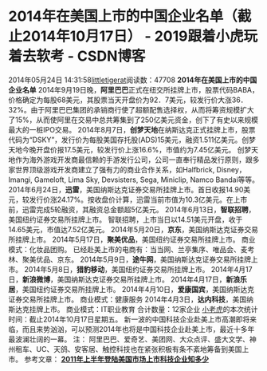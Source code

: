 # 2014年在美国上市的中国企业名单（截止2014年10月17日） - 2019跟着小虎玩着去软考 - CSDN博客
2014年05月24日 14:31:58[littletigerat](https://me.csdn.net/littletigerat)阅读数：47708
**2014年在美国上市的中国企业名单**
2014年9月19日晚，**阿里巴巴**正式在纽交所挂牌上市，股票代码BABA，价格确定为每股68美元，其股票当天开盘价为92．7美元，较发行价大涨36．32%。由于阿里巴巴集团的承销商行使了超额配售选择权，从而将筹资规模扩大了15%，从而使阿里在交易中总共筹集到了250亿美元资金，创下了有史以来规模最大的一桩IPO交易。
2014年8月7日，**创梦天地**在纳斯达克正式挂牌上市，股票代码为“DSKY”，发行价为每股美国存托股(ADS)15美元，融资1.511亿美元。创梦天地今晚开盘价报17.5美元，较发行价上涨16.6%，市值约为7.45亿美元。
创梦天地作为海外游戏开发商最信赖的手游发行公司，公司一直奉行精品发行原则，跟多家世界顶级游戏开发商建立了强有力的商业合作关系，如Halfbrick, Disney，Imangi, Gameloft, Lima Sky, Devsisters, Sega, Miniclip, Namco Bandai等等。
2014年6月24日，**迅雷**，美国纳斯达克证券交易所挂牌上市。首日收报14.90美元，较发行价涨24.17%。按收盘价计算，迅雷当前市值为10.3亿美元。在上市前，迅雷完成5轮融资，其融资总金额超5亿美元。
2014年6月13日，**智联招聘**，美国纽约证券交易所挂牌上市。
智联招聘，上市当日以14.51美元开盘，收于14.65美元，市值达7.52亿美元。
2014年5月20日，**京东**，美国纳斯达克证券交易所挂牌上市。
2014年5月17日，**聚美优品**，美国纽约证券交易所挂牌上市。
商业模式：化妆品团购。
已经赴美上市的电商有：当当网、兰亭集序、唯品会、麦考林、聚美优品、京东。
2014年5月9日，**途牛网**，美国纳斯达克证券交易所挂牌上市。
2014年5月8日，**猎豹移动**，美国纽约证券交易所挂牌上市。
2014年4月17日，**新浪微博**，美国纳斯达克证券交易所挂牌上市。
2014年4月17日，**新浪乐居**，美国纽约证券交易所挂牌上市。
2014年4月10日，**爱康国宾**，美国纳斯达克证券交易所挂牌上市。
商业模式：健康服务
2014年4月3日，**达内科技**，美国纳斯达克挂牌上市。
商业模式：IT职业教育
合计数量：12家企业
[小老虎](http://blog.csdn.net/littletigerat)的本次统计时间：截止2014年10月17日星期五。
新一波的中国科技企业赴美上市高潮即将来临，而且来势汹汹，可以预测2014年也将是中国科技企业赴美上市，最近十多年最波澜壮阔的一幕。
注：
阿里巴巴、爱奇艺、美团网、大众点评、盛大文学、神州租车、UC、天鸽、安客居、触控科技也在紧张积极有条不紊地筹备到美国上市。
参考文章：
**[2011年上半年登陆美国市场上市科技企业知多少](http://blog.csdn.net/littletigerat/article/details/6686236)**
